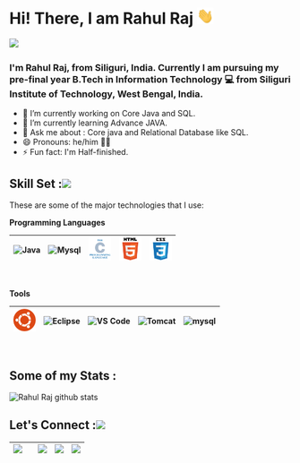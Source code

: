 <h1>Hi! There, I am <a>Rahul Raj</a> <img  src="https://raw.githubusercontent.com/ABSphreak/ABSphreak/master/gifs/Hi.gif" width="30px"></h1>

![](https://komarev.com/ghpvc/?username=raj2029rahul&color=dc143c)

<h3>I'm Rahul Raj, from Siliguri, India. Currently I am pursuing my pre-final year B.Tech in Information Technology 💻 from Siliguri Institute of Technology, West Bengal, India.</h3>


- 🔭 I’m currently working on Core Java and SQL.
- 🌱 I’m currently learning  Advance JAVA.
- 💬 Ask me about : Core java and Relational Database like SQL.
- 😄 Pronouns: he/him  🧑🏻
- ⚡ Fun fact: I'm Half-finished.

## Skill Set :<img src="https://img.icons8.com/officel/16/000000/flex-biceps.png"/>

These are some of the major technologies that I use:

**Programming Languages**

<img title="Java" src="https://img.icons8.com/color/48/000000/java-coffee-cup-logo--v1.png"/>|<img title="Mysql" src="https://img.icons8.com/color/50/000000/mysql-logo.png"/>|<img title="C" alt="C" width="40px" src="https://raw.githubusercontent.com/github/explore/master/topics/c/c.png"> |<img title="HTML" alt="HTML" width="40px" src="https://raw.githubusercontent.com/github/explore/master/topics/html/html.png">| <img title="CSS" alt="CSS" width="40px" src="https://raw.githubusercontent.com/github/explore/master/topics/css/css.png">
|--|--|--|--|--|
<br>



**Tools**

<img title="Ubuntu" alt="Ubuntu" width="40px" src="https://raw.githubusercontent.com/github/explore/master/topics/ubuntu/ubuntu.png">|<img  title="Eclipse" src="https://img.icons8.com/ios-filled/50/000000/java-eclipse.png"/>|<img title="VS Code" alt="VS Code" width="40px" src="https://img.icons8.com/fluent/48/000000/visual-studio-code-2019.png">|<img title="Tomcat" src="https://img.icons8.com/color/48/000000/tomcat.png"/>|<img title="mysql" src="https://img.icons8.com/color/50/000000/mysql-logo.png"/>|
|--|--|--|--|--|
<br>

## Some of my Stats :

![Rahul Raj github stats](https://github-readme-stats.vercel.app/api?username=raj2029rahul&show_icons=true&theme=tokyonight)
<br>

## Let's Connect :<img src="https://img.icons8.com/emoji/25/000000/handshake-light-skin-tone.png"/>

<a href="https://www.linkedin.com/in/rahul-raj-62621b195/"><img src="https://cdn2.iconfinder.com/data/icons/social-media-2285/512/1_Linkedin_unofficial_colored_svg-128.png" width="40"></a>||<a href="https://www.facebook.com/Rahulraj7139"><img src="https://cdn1.iconfinder.com/data/icons/social-media-2285/512/Colored_Facebook3_svg-128.png" width="40"></a>|<a href="mailto:rahulrajkumar7239@gmail.com"><img src="https://image.flaticon.com/icons/svg/281/281769.svg" width="40"></a>|<a href="https://www.instagram.com/rahul2029raj/"><img src="https://cdn2.iconfinder.com/data/icons/social-media-2285/512/1_Instagram_colored_svg_1-128.png" width="40"></a>
|--|--|--|--|--|